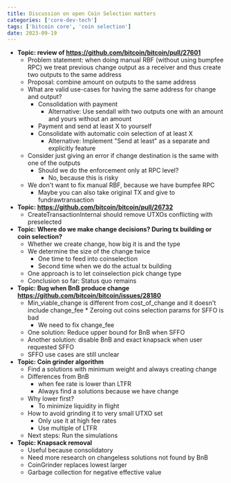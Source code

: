 ```yaml
---
title: Discussion on open Coin Selection matters
categories: ['core-dev-tech']
tags: ['bitcoin core', 'coin selection']
date: 2023-09-19
---
```


* **Topic: review of https://github.com/bitcoin/bitcoin/pull/27601**
    * Problem statement: when doing manual RBF (without using bumpfee RPC) we treat previous change output as a receiver and thus create two outputs to the same address
    * Proposal: combine amount on outputs to the same address
    * What are valid use-cases for having the same address for change and output?
        * Consolidation with payment
            * Alternative: Use sendall with two outputs one with an amount and yours without an amount
        * Payment and send at least X to yourself
        * Consolidate with automatic coin selection of at least X
            * Alternative: Implement "Send at least" as a separate and explicitly feature
    * Consider just giving an error if change destination is the same with one of the outputs
        * Should we do the enforcement only at RPC level?
            * No, because this is risky
    * We don't want to fix manual RBF, because we have bumpfee RPC
        * Maybe you can also take original TX and give to fundrawtransaction
* **Topic:  https://github.com/bitcoin/bitcoin/pull/26732**
    * CreateTransactionInternal should remove UTXOs conflicting with preselected
* **Topic: Where do we make change decisions? During tx building or coin selection?**
    * Whether we create change, how big it is and the type
    * We determine the size of the change twice
        * One time to feed into coinselection
        * Second time when we do the actual tx building
    * One approach is to let coinselection pick change type
    * Conclusion so far: Status quo remains
* **Topic: Bug when BnB produce change https://github.com/bitcoin/bitcoin/issues/28180**
    * Min_viable_change is different from cost_of_change and it doesn't include change_fee
            * Zeroing out coins selection params for SFFO is bad
        * We need to fix change_fee
    * One solution: Reduce upper bound for BnB when SFFO
    * Another solution: disable BnB and exact knapsack when user requested SFFO
    * SFFO use cases are still unclear
* **Topic: Coin grinder algorithm**
    * Find a solutions with minimum weight and always creating change
    * Differences from BnB
        * when fee rate is lower than LTFR
        * Always find a solutions because we have change
    * Why lower first?
        * To minimize liquidity in flight
    * How to avoid grinding it to very small UTXO set
        * Only use it at high fee rates
        * Use multiple of LTFR
    * Next steps: Run the simulations
* **Topic: Knapsack removal**
    * Useful because consolidatory
    * Need more research on changeless solutions not found by BnB
    * CoinGrinder replaces lowest larger
    * Garbage collection for negative effective value
